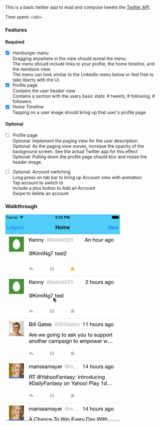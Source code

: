 This is a basic twitter app to read and compose tweets the [Twitter API](https://apps.twitter.com/).

Time spent: `<16h>`

### Features

#### Required
- [x] Hamburger menu  
    Dragging anywhere in the view should reveal the menu.  
    The menu should include links to your profile, the home timeline, and the mentions view.  
    The menu can look similar to the LinkedIn menu below or feel free to take liberty with the UI.  
- [x] Profile page  
    Contains the user header view  
    Contains a section with the users basic stats: # tweets, # following, # followers  
- [x] Home Timeline  
    Tapping on a user image should bring up that user's profile page  

#### Optional
- [ ] Profile page   
    Optional: Implement the paging view for the user description.  
    Optional: As the paging view moves, increase the opacity of the background screen. See the actual Twitter app for this effect  
    Optional: Pulling down the profile page should blur and resize the header image.  
- [ ] Optional: Account switching  
    Long press on tab bar to bring up Account view with animation  
    Tap account to switch to  
    Include a plus button to Add an Account  
    Swipe to delete an account


### Walkthrough

![Video Walkthrough](twitterRedux.gif)
